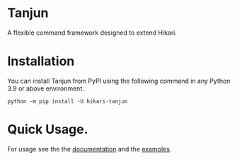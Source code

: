# Tanjun

A flexible command framework designed to extend Hikari.

# Installation

You can install Tanjun from PyPI using the following command in any Python 3.9 or above environment.

```
python -m pip install -U hikari-tanjun
```


# Quick Usage.

For usage see the the [documentation](https://fasterspeeding.github.io/Tanjun/)
and the [examples](https://github.com/FasterSpeeding/Tanjun/tree/master/examples).
